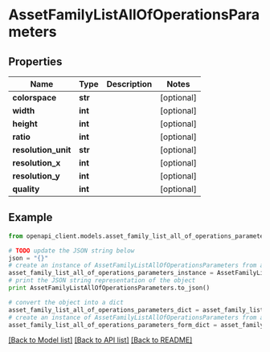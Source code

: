 # AssetFamilyListAllOfOperationsParameters


## Properties
Name | Type | Description | Notes
------------ | ------------- | ------------- | -------------
**colorspace** | **str** |  | [optional] 
**width** | **int** |  | [optional] 
**height** | **int** |  | [optional] 
**ratio** | **int** |  | [optional] 
**resolution_unit** | **str** |  | [optional] 
**resolution_x** | **int** |  | [optional] 
**resolution_y** | **int** |  | [optional] 
**quality** | **int** |  | [optional] 

## Example

```python
from openapi_client.models.asset_family_list_all_of_operations_parameters import AssetFamilyListAllOfOperationsParameters

# TODO update the JSON string below
json = "{}"
# create an instance of AssetFamilyListAllOfOperationsParameters from a JSON string
asset_family_list_all_of_operations_parameters_instance = AssetFamilyListAllOfOperationsParameters.from_json(json)
# print the JSON string representation of the object
print AssetFamilyListAllOfOperationsParameters.to_json()

# convert the object into a dict
asset_family_list_all_of_operations_parameters_dict = asset_family_list_all_of_operations_parameters_instance.to_dict()
# create an instance of AssetFamilyListAllOfOperationsParameters from a dict
asset_family_list_all_of_operations_parameters_form_dict = asset_family_list_all_of_operations_parameters.from_dict(asset_family_list_all_of_operations_parameters_dict)
```
[[Back to Model list]](../README.md#documentation-for-models) [[Back to API list]](../README.md#documentation-for-api-endpoints) [[Back to README]](../README.md)


